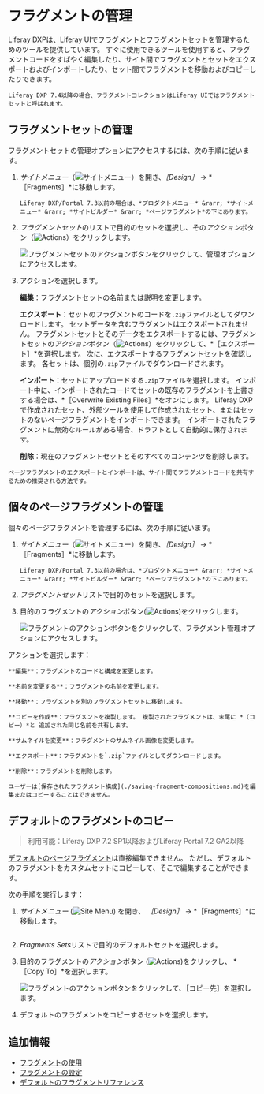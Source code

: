 # フラグメントの管理

Liferay DXPは、Liferay UIでフラグメントとフラグメントセットを管理するためのツールを提供しています。 すぐに使用できるツールを使用すると、フラグメントコードをすばやく編集したり、サイト間でフラグメントとセットをエクスポートおよびインポートしたり、セット間でフラグメントを移動およびコピーしたりできます。

```{note}
Liferay DXP 7.4以降の場合、フラグメントコレクションはLiferay UIではフラグメントセットと呼ばれます。
```

## フラグメントセットの管理

フラグメントセットの管理オプションにアクセスするには、次の手順に従います。

1. *サイトメニュー*（![サイトメニュー](../../../../images/icon-product-menu.png)）を開き、*［Design］* &rarr; *［Fragments］*に移動します。

    ```{note}
    Liferay DXP/Portal 7.3以前の場合は、*プロダクトメニュー* &rarr; *サイトメニュー* &rarr; *サイトビルダー* &rarr; *ページフラグメント*の下にあります。
    ```

1. *フラグメントセット*のリストで目的のセットを選択し、その*アクション*ボタン（![Actions](../../../../images/icon-actions.png)）をクリックします。

   ![フラグメントセットのアクションボタンをクリックして、管理オプションにアクセスします。](./managing-fragments/images/01.png)

1. アクションを選択します。

   **編集**：フラグメントセットの名前または説明を変更します。

   **エクスポート**：セットのフラグメントのコードを`.zip`ファイルとしてダウンロードします。  セットデータを含むフラグメントはエクスポートされません。 フラグメントセットとそのデータをエクスポートするには、フラグメントセットの*アクション*ボタン（![Actions](../../../../images/icon-actions.png)）をクリックして、*［エクスポート］*を選択します。 次に、エクスポートするフラグメントセットを確認します。 各セットは、個別の`.zip`ファイルでダウンロードされます。

   **インポート**：セットにアップロードする`.zip`ファイルを選択します。 インポート中に、インポートされたコードでセットの既存のフラグメントを上書きする場合は、*［Overwrite Existing Files］*をオンにします。 Liferay DXPで作成されたセット、外部ツールを使用して作成されたセット、またはセットのないページフラグメントをインポートできます。 インポートされたフラグメントに無効なルールがある場合、ドラフトとして自動的に保存されます。

   **削除**：現在のフラグメントセットとそのすべてのコンテンツを削除します。

```{tip}
ページフラグメントのエクスポートとインポートは、サイト間でフラグメントコードを共有するための推奨される方法です。
```

## 個々のページフラグメントの管理

個々のページフラグメントを管理するには、次の手順に従います。

1. *サイトメニュー*（![サイトメニュー](../../../../images/icon-product-menu.png)）を開き、*［Design］* &rarr; *［Fragments］*に移動します。

    ```{note}
    Liferay DXP/Portal 7.3以前の場合は、*プロダクトメニュー* &rarr; *サイトメニュー* &rarr; *サイトビルダー* &rarr; *ページフラグメント*の下にあります。

1. *フラグメントセット*リストで目的のセットを選択します。

1. 目的のフラグメントの*アクション*ボタン(![Actions](../../../../images/icon-actions.png))をクリックします。

   ![フラグメントのアクションボタンをクリックして、フラグメント管理オプションにアクセスします。](./managing-fragments/images/02.png)

 アクションを選択します：

    **編集**：フラグメントのコードと構成を変更します。

    **名前を変更する**：フラグメントの名前を変更します。

    **移動**：フラグメントを別のフラグメントセットに移動します。

    **コピーを作成**：フラグメントを複製します。 複製されたフラグメントは、末尾に *（コピー）*と 追加された同じ名前を共有します。

    **サムネイルを変更**：フラグメントのサムネイル画像を変更します。

    **エクスポート**：フラグメントを`.zip`ファイルとしてダウンロードします。

    **削除**：フラグメントを削除します。

```{important}
ユーザーは[保存されたフラグメント構成](./saving-fragment-compositions.md)を編集またはコピーすることはできません。
```

## デフォルトのフラグメントのコピー

> 利用可能：Liferay DXP 7.2 SP1以降およびLiferay Portal 7.2 GA2以降

[デフォルトのページフラグメント](./default-fragments-reference.md)は直接編集できません。 ただし、デフォルトのフラグメントをカスタムセットにコピーして、そこで編集することができます。

次の手順を実行します：

1. *サイトメニュー* (![Site Menu](../../../../images/icon-product-menu.png)) を開き、 *［Design］* &rarr; *［Fragments］*に移動します。

    ```{note} Liferay DXP/Portal 7.3以前の場合は、*［プロダクトメニュー］* &rarr; *［サイトメニュー］* &rarr; *［サイトビルダー］* &rarr; *［ページ フラグメント］*の下にあります。

1. *Fragments Sets*リストで目的のデフォルトセットを選択します。

1. 目的のフラグメントの*アクション*ボタン (![Actions](../../../../images/icon-actions.png))をクリックし、 *［Copy To］*を選択します。

   ![フラグメントのアクションボタンをクリックして、［コピー先］を選択します。](./managing-fragments/images/03.png)

1. デフォルトのフラグメントをコピーするセットを選択します。

## 追加情報

* [フラグメントの使用](../using-fragments.md)
* [フラグメントの設定](./configuring-fragments.md)
* [デフォルトのフラグメントリファレンス](./default-fragments-reference.md)
